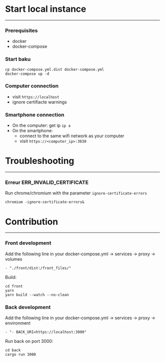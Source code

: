 # Start local instance
-----------------------

### Prerequisites
  - docker
  - docker-compose

### Start baku
```
cp docker-compose.yml.dist docker-compose.yml
docker-compose up -d
```

### Computer connection
- visit `https://localhost`
- ignore certifiacte warnings

### Smartphone connection
- On the computer: get ip `ip a`
- On the smartphone: 
  * connect to the same wifi network as your computer
  * visit `https://<computer_ip>:3030`

# Troubleshooting
-----------------

### Erreur ERR_INVALID_CERTIFICATE
Run chrome/chromium with the parameter `ignore-certificate-errors`
```
chromium -ignore-certificate-errors&
```

# Contribution
--------------

### Front development
Add the following line in your docker-compose.yml -> services -> proxy -> volumes
```
- "./front/dist:/front_files/"
```
Build:
```
cd front
yarn
yarn build --watch --no-clean
```

### Back development
Add the following line in your docker-compose.yml -> services -> proxy -> environment
```
- "- BACK_URI=https://localhost:3000"
```
Run back on port 3000:
```
cd back
cargo run 3000
```
